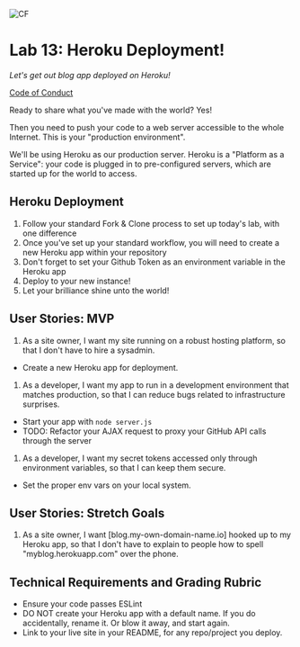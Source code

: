 
![CF](https://i.imgur.com/7v5ASc8.png)  
# Lab 13: Heroku Deployment!
*Let's get out blog app deployed on Heroku!*

[Code of Conduct](https://github.com/codefellows/code-of-conduct)

Ready to share what you've made with the world? Yes!

Then you need to push your code to a web server accessible to the whole Internet. This is your "production environment".

We'll be using Heroku as our production server. Heroku is a "Platform as a Service": your code is plugged in to pre-configured servers, which are started up for the world to access.

## Heroku Deployment

1. Follow your standard Fork & Clone process to set up today's lab, with one difference
2. Once you've set up your standard workflow, you will need to create a new Heroku app within your repository
3. Don't forget to set your Github Token as an environment variable in the Heroku app
4. Deploy to your new instance!
5. Let your brilliance shine unto the world!

## User Stories: MVP
 1. As a site owner, I want my site running on a robust hosting platform, so that I don't have to hire a sysadmin.
  - Create a new Heroku app for deployment.
 1. As a developer, I want my app to run in a development environment that matches production, so that I can reduce bugs related to infrastructure surprises.
  - Start your app with `node server.js`
  - TODO: Refactor your AJAX request to proxy your GitHub API calls through the server
 1. As a developer, I want my secret tokens accessed only through environment variables, so that I can keep them secure.
  - Set the proper env vars on your local system.

## User Stories: Stretch Goals
 1. As a site owner, I want [blog.my-own-domain-name.io] hooked up to my Heroku app, so that I don't have to explain to people how to spell "myblog.herokuapp.com" over the phone.

## Technical Requirements and Grading Rubric
 - Ensure your code passes ESLint
 - DO NOT create your Heroku app with a default name. If you do accidentally, rename it. Or blow it away, and start again.
 - Link to your live site in your README, for any repo/project you deploy.
